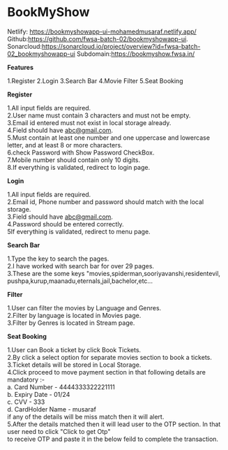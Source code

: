 # BookMyShow



Netlify: https://bookmyshowapp-ui-mohamedmusaraf.netlify.app/ </br>
Github:https://github.com/fwsa-batch-02/bookmyshowapp-ui. </br>
Sonarcloud:https://sonarcloud.io/project/overview?id=fwsa-batch-02_bookmyshowapp-ui
Subdomain:https://bookmyshow.fwsa.in/


**Features**

1.Register
2.Login
3.Search Bar
4.Movie Filter
5.Seat Booking

**Register**

1.All input fields are required. <br>
2.User name must contain 3 characters and must not be empty.<br>
3.Email id entered must not exist in local storage already.<br>
4.Field should have abc@gmail.com.<br>
5.Must contain at least one number and one uppercase and lowercase letter, and at least 8 or more characters.<br>
6.check Password with Show Password CheckBox.<br>
7.Mobile number should contain only 10 digits.<br>
8.If everything is validated, redirect to login page.<br>


**Login**

1.All input fields are required.<br>
2.Email id, Phone number and password should match with the local storage.<br>
3.Field should have abc@gmail.com.<br>
4.Password should be entered correctly.<br>
5If everything is validated, redirect to menu page.<br>

**Search Bar**

1.Type the key to search the pages.<br>
2.I have worked with search bar for over 29 pages.<br>
3.These are the some keys "movies,spiderman,sooriyavanshi,residentevil,
pushpa,kurup,maanadu,eternals,jail,bachelor,etc...<br>


**Filter**

1.User can filter the movies by Language and Genres.<br>
2.Filter by language is located in Movies page.<br>
3.Filter by Genres is located in Stream page.<br>


**Seat Booking**

1.User can Book a ticket by click Book Tickets.<br>
2.By click a select option for separate movies section to book a tickets.<br>
3.Ticket details will be stored in Local Storage.<br>
4.Click proceed to move payment section in that following details are mandatory :- <br>
  a. Card Number - 4444333322221111<br>
  b. Expiry Date - 01/24<br>
  c. CVV - 333<br>
  d. CardHolder Name - musaraf<br>
if any of the details will be miss match then it will alert.  <br>
5.After the details matched then it will lead user to the OTP section. In that user need to click "Click to get Otp" <br>
to receive OTP and paste it in the below feild to complete the transaction. 
